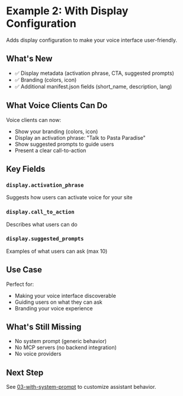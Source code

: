# Example 2: With Display Configuration

Adds display configuration to make your voice interface user-friendly.

## What's New

- ✅ Display metadata (activation phrase, CTA, suggested prompts)
- ✅ Branding (colors, icon)
- ✅ Additional manifest.json fields (short_name, description, lang)

## What Voice Clients Can Do

Voice clients can now:

- Show your branding (colors, icon)
- Display an activation phrase: "Talk to Pasta Paradise"
- Show suggested prompts to guide users
- Present a clear call-to-action

## Key Fields

### `display.activation_phrase`

Suggests how users can activate voice for your site

### `display.call_to_action`

Describes what users can do

### `display.suggested_prompts`

Examples of what users can ask (max 10)

## Use Case

Perfect for:

- Making your voice interface discoverable
- Guiding users on what they can ask
- Branding your voice experience

## What's Still Missing

- No system prompt (generic behavior)
- No MCP servers (no backend integration)
- No voice providers

## Next Step

See [03-with-system-prompt](../03-with-system-prompt/) to customize assistant behavior.
